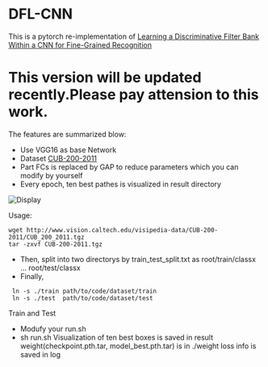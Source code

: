 # DFL-CNN 
This is a pytorch re-implementation of [Learning a Discriminative Filter Bank Within a CNN for Fine-Grained Recognition](https://arxiv.org/pdf/1611.09932.pdf)
# This version will be updated recently.Please pay attension to this work.

The features are summarized blow:
+ Use VGG16 as base Network
+ Dataset [CUB-200-2011](http://www.vision.caltech.edu/visipedia/CUB-200-2011.html)
+ Part FCs is replaced by GAP to reduce parameters which you can modify by yourself
+ Every epoch, ten best pathes is visualized in result directory

![Display](https://www.researchgate.net/profile/Xiangteng_He/publication/320032994/figure/fig1/AS:542681248288768@1506396700557/Examples-of-CUB-200-2011-dataset-1-First-row-shows-large-variance-in-the-same.png)

Usage:
```
wget http://www.vision.caltech.edu/visipedia-data/CUB-200-2011/CUB_200_2011.tgz
tar -zxvf CUB-200-2011.tgz
```
+ Then, split into two directorys by train_test_split.txt as 
  root/train/classx
  ...
  root/test/classx
+ Finally, 
``` 
 ln -s ./train path/to/code/dataset/train 
 ln -s ./test  path/to/code/dataset/test
```

Train and Test
+ Modufy your run.sh 
+ sh run.sh
Visualization of ten best boxes is saved in result
weight(checkpoint.pth.tar, model_best.pth.tar) is in ./weight
loss info is saved in log

